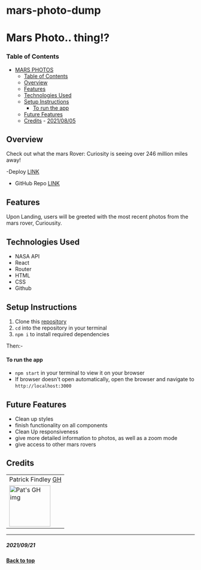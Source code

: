 # mars-photo-dump

# Mars Photo.. thing!?

### Table of Contents

- [MARS PHOTOS](#MARS-PHOTOS)
    - [Table of Contents](#table-of-contents)
  - [Overview](#overview)
  - [Features](#features)
  - [Technologies Used](#technologies-used)
  - [Setup Instructions](#setup-instructions)
      - [To run the app](#to-run-the-app)
  - [Future Features](#future-features)
  - [Credits](#credits)
        - [2021/08/05](#20210805)

## Overview

Check out what the mars Rover: Curiosity is seeing over 246 million miles away!

-Deploy [LINK](https://morning-hamlet-38212.herokuapp.com/)
- GitHub Repo [LINK](https://github.com/Patfindley/mars-photo-dump)

## Features

Upon Landing, users will be greeted with the most recent photos from the mars rover, Curiousity.

<!-- ![overview]() -->

## Technologies Used

- NASA API
- React
- Router
- HTML
- CSS
- Github

## Setup Instructions

1. Clone this [repository](https://github.com/Patfindley/TH-Challenge)
2. `cd` into the repository in your terminal
3. `npm i` to install required dependencies

Then:-

#### To run the app

- `npm start` in your terminal to view it on your browser
- If browser doesn't open automatically, open the browser and navigate to `http://localhost:3000`

## Future Features

- Clean up styles
- finish functionality on all components
- Clean Up responsiveness
- give more detailed information to photos, as well as a zoom mode
- give access to other mars rovers

## Credits

<table>
  <tr>
    <td> Patrick Findley <a href="https://github.com/Patfindley">GH</td> 
  </tr>
  <td>
    <img src="https://avatars.githubusercontent.com/u/74931778?v=4" alt="Pat's GH img"
  width="110" height="auto" />
  </td>
</table>


---

##### 2021/09/21

**[Back to top](#table-of-contents)**
